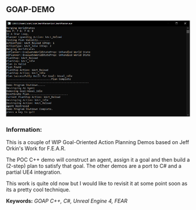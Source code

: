 GOAP-DEMO
-----------------------

![Screenshot](https://github.com/antarctica2015/GOAP-DEMO/blob/main/images/GOAP.PNG)

### Information:
This is a couple of WIP Goal-Oriented Action Planning Demos based on Jeff Orkin's Work for F.E.A.R.

The POC C++ demo will construct an agent, assign it a goal and then build a (2-step) plan to satisfy that goal.
The other demos are a port to C# and a partial UE4 integration.

This work is quite old now but I would like to revisit it at some point soon as its a pretty cool technique.

**Keywords:** *GOAP C++, C#, Unreal Engine 4, FEAR*
